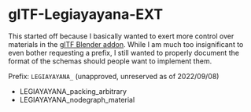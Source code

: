# glTF-Legiayayana-EXT

This started off because I basically wanted to exert more control over materials in the [glTF Blender addon](https://github.com/KhronosGroup/glTF-Blender-IO).
While I am much too insignificant to even bother requesting a prefix, I still wanted to properly document the format of the schemas should people want to implement them.

Prefix: `LEGIAYAYANA_` (unapproved, unreserved as of 2022/09/08)

- LEGIAYAYANA_packing_arbitrary
- LEGIAYAYANA_nodegraph_material

